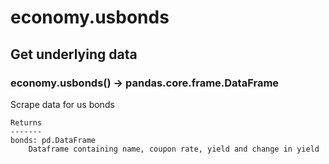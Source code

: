 # economy.usbonds

## Get underlying data 
### economy.usbonds() -> pandas.core.frame.DataFrame

Scrape data for us bonds

    Returns
    -------
    bonds: pd.DataFrame
        Dataframe containing name, coupon rate, yield and change in yield
